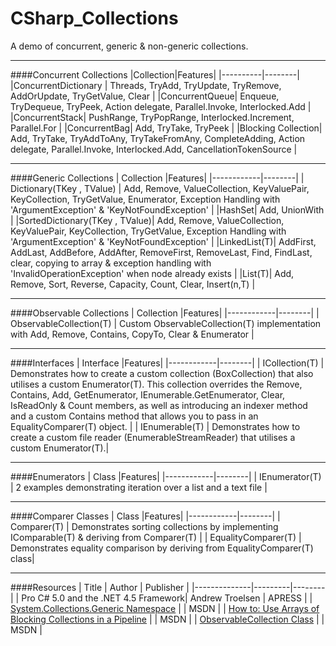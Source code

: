 # CSharp_Collections
A demo of concurrent, generic &amp; non-generic collections.

---

####Concurrent Collections
|Collection|Features|
|----------|--------|
|ConcurrentDictionary | Threads, TryAdd, TryUpdate, TryRemove, AddOrUpdate, TryGetValue, Clear |
|ConcurrentQueue| Enqueue, TryDequeue, TryPeek, Action delegate, Parallel.Invoke, Interlocked.Add |
|ConcurrentStack| PushRange, TryPopRange, Interlocked.Increment, Parallel.For |
|ConcurrentBag| Add, TryTake, TryPeek |
|Blocking Collection| Add, TryTake, TryAddToAny, TryTakeFromAny, CompleteAdding, Action delegate, Parallel.Invoke, Interlocked.Add, CancellationTokenSource |

---

####Generic Collections
| Collection |Features|
|------------|--------|
| Dictionary(TKey , TValue) | Add, Remove, ValueCollection, KeyValuePair, KeyCollection, TryGetValue, Enumerator, Exception Handling with 'ArgumentException' & 'KeyNotFoundException' |
|HashSet| Add, UnionWith |
|SortedDictionary(TKey , TValue)| Add, Remove, ValueCollection, KeyValuePair, KeyCollection, TryGetValue, Exception Handling with 'ArgumentException' & 'KeyNotFoundException' |
|LinkedList(T)| AddFirst, AddLast, AddBefore, AddAfter, RemoveFirst, RemoveLast, Find, FindLast, clear, copying to array & exception handling with 'InvalidOperationException' when node already exists |
|List(T)| Add, Remove, Sort, Reverse, Capacity, Count, Clear, Insert(n,T) |

---

####Observable Collections
| Collection |Features|
|------------|--------|
| ObservableCollection(T) | Custom ObservableCollection(T) implementation with Add, Remove, Contains, CopyTo, Clear & Enumerator |

---

####Interfaces
| Interface |Features|
|------------|--------|
| ICollection(T) | Demonstrates how to create a custom collection (BoxCollection) that also utilises a custom Enumerator(T). This collection overrides the Remove, Contains, Add, GetEnumerator, IEnumerable.GetEnumerator, Clear, IsReadOnly & Count members, as well as introducing an indexer method and a custom Contains method that allows you to pass in an EqualityComparer(T) object. |
| IEnumerable(T) | Demonstrates how to create a custom file reader (EnumerableStreamReader) that utilises a custom Enumerator(T).|

---
####Enumerators
| Class |Features|
|------------|--------|
| IEnumerator(T) | 2 examples demonstrating iteration over a list and a text file |

---
####Comparer Classes
| Class |Features|
|------------|--------|
| Comparer(T) | Demonstrates sorting collections by implementing IComparable(T) & deriving from Comparer(T) |
| EqualityComparer(T) | Demonstrates equality comparison by deriving from EqualityComparer(T) class|

---
####Resources
| Title | Author | Publisher |
|--------------|---------|--------|
| Pro C# 5.0 and the .NET 4.5 Framework| Andrew Troelsen | APRESS |
| [System.Collections.Generic Namespace](https://msdn.microsoft.com/en-us/library/system.collections.generic(v=vs.110).aspx) |  | MSDN |
| [How to: Use Arrays of Blocking Collections in a Pipeline](https://msdn.microsoft.com/en-us/library/dd460715(v=vs.110).aspx) |  | MSDN |
| [ObservableCollection<T> Class](https://msdn.microsoft.com/en-us/library/ms668604(v=vs.110).aspx) |  | MSDN |

